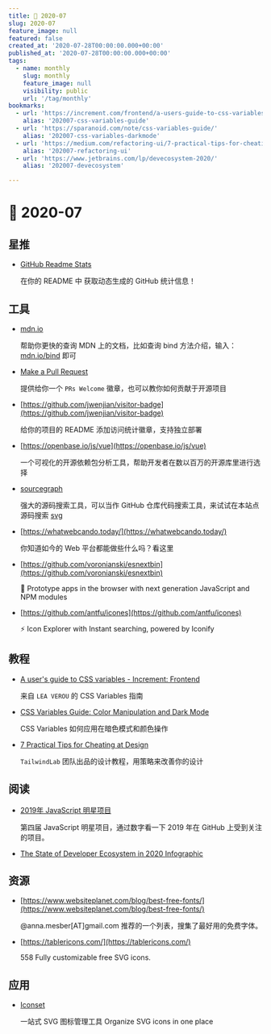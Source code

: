 ```yaml
---
title: 📖 2020-07
slug: 2020-07
feature_image: null
featured: false
created_at: '2020-07-28T00:00:00.000+00:00'
published_at: '2020-07-28T00:00:00.000+00:00'
tags:
  - name: monthly
    slug: monthly
    feature_image: null
    visibility: public
    url: '/tag/monthly'
bookmarks:
  - url: 'https://increment.com/frontend/a-users-guide-to-css-variables/'
    alias: '202007-css-variables-guide'
  - url: 'https://sparanoid.com/note/css-variables-guide/'
    alias: '202007-css-variables-darkmode'
  - url: 'https://medium.com/refactoring-ui/7-practical-tips-for-cheating-at-design-40c736799886'
    alias: '202007-refactoring-ui'
  - url: 'https://www.jetbrains.com/lp/devecosystem-2020/'
    alias: '202007-devecosystem'

---
```


# 📖 2020-07

## 星推

* [GitHub Readme Stats](https://github.com/anuraghazra/github-readme-stats)

  在你的 README 中 获取动态生成的 GitHub 统计信息！

  <ImageHub filename="202007_readme-stats.png" />

## 工具

* [mdn.io](https://github.com/lazd/mdn.io)

  帮助你更快的查询 MDN 上的文档，比如查询 bind 方法介绍，输入：[mdn.io/bind](mdn.io/bind) 即可

* [Make a Pull Request](http://makeapullrequest.com/)

  提供给你一个 `PRs Welcome` 徽章，也可以教你如何贡献于开源项目

* [https://github.com/jwenjian/visitor-badge](https://github.com/jwenjian/visitor-badge)

  给你的项目的 README 添加访问统计徽章，支持独立部署

* [https://openbase.io/js/vue](https://openbase.io/js/vue)

  一个可视化的开源依赖包分析工具，帮助开发者在数以百万的开源库里进行选择

  <ImageHub filename="202007_openbase.png" />

* [sourcegraph](https://sourcegraph.com/search)

  强大的源码搜索工具，可以当作 GitHub 仓库代码搜索工具，来试试在本站点源码搜索 [svg](https://sourcegraph.com/search?q=repo:%5Egithub%5C.com/xiaoluoboding/monthly%24+svg&patternType=literal)

  <ImageHub filename="202007_sourcegraph.png" />

* [https://whatwebcando.today/](https://whatwebcando.today/)

  你知道如今的 Web 平台都能做些什么吗？看这里

* [https://github.com/voronianski/esnextbin](https://github.com/voronianski/esnextbin)

  🍱 Prototype apps in the browser with next generation JavaScript and NPM modules

* [https://github.com/antfu/icones](https://github.com/antfu/icones)

  ⚡️ Icon Explorer with Instant searching, powered by Iconify

## 教程

* [A user's guide to CSS variables - Increment: Frontend](https://increment.com/frontend/a-users-guide-to-css-variables/)

  来自 `LEA VEROU` 的 CSS Variables 指南

  <Bookmark alias="202007-css-variables-guide" size="small" />

* [CSS Variables Guide: Color Manipulation and Dark Mode](https://sparanoid.com/note/css-variables-guide/)

  CSS Variables 如何应用在暗色模式和颜色操作

  <Bookmark alias="202007-css-variables-darkmode" size="small" />

* [7 Practical Tips for Cheating at Design](https://medium.com/refactoring-ui/7-practical-tips-for-cheating-at-design-40c736799886)

  `TailwindLab` 团队出品的设计教程，用策略来改善你的设计

  <Bookmark alias="202007-refactoring-ui" size="small" />

## 阅读

* [2019年 JavaScript 明星项目](https://risingstars.js.org/2019/zh)

  第四届 JavaScript 明星项目，通过数字看一下 2019 年在 GitHub 上受到关注的项目。

* [The State of Developer Ecosystem in 2020 Infographic](https://www.jetbrains.com/lp/devecosystem-2020/)

  <Bookmark alias="202007-devecosystem" size="small" />

## 资源

* [https://www.websiteplanet.com/blog/best-free-fonts/](https://www.websiteplanet.com/blog/best-free-fonts/)

  @anna.mesber[AT]gmail.com 推荐的一个列表，搜集了最好用的免费字体。

* [https://tablericons.com/](https://tablericons.com/)

  558 Fully customizable free SVG icons.

## 应用

* [Iconset](https://iconset.io/)

  一站式 SVG 图标管理工具 Organize SVG icons in one place

  <ImageHub filename="202007_iconset.png" />
